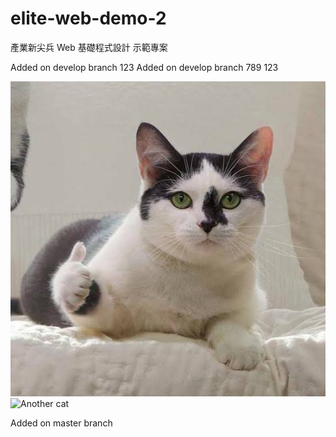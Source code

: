 # elite-web-demo-2

產業新尖兵 Web 基礎程式設計 示範專案

Added on develop branch 123
Added on develop branch 789
123

![Cat](./image/cat.jpg)
![Another cat](https://i.imgur.com/9wGJWa0.png)

Added on master branch
